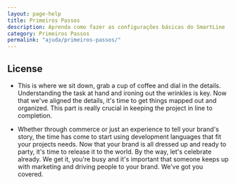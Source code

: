 ```yaml
---
layout: page-help
title: Primeiros Passos
description: Aprenda como fazer as configurações básicas do SmartLine
category: Primeiros Passos
permalink: "ajuda/primeiros-passos/"
---
```


## License
- This is where we sit down, grab a cup of coffee and dial in the details. Understanding the task at hand and ironing out the wrinkles is key. Now that we've aligned the details, it's time to get things mapped out and organized. This part is really crucial in keeping the project in line to completion.

- Whether through commerce or just an experience to tell your brand's story, the time has come to start using development languages that fit your projects needs. Now that your brand is all dressed up and ready to party, it's time to release it to the world. By the way, let's celebrate already. We get it, you're busy and it's important that someone keeps up with marketing and driving people to your brand. We've got you covered.